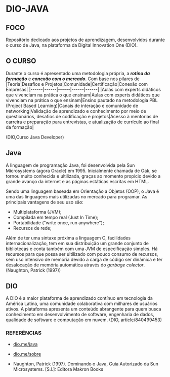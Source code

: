 # DIO-JAVA

## FOCO
Repositório dedicado aos projetos de aprendizagem, desenvolvidos durante o curso de Java, na plataforma da Digital Innovation One (DIO).

## O CURSO
Durante o curso é apresentado uma metodologia própria, a ***rotina da formação*** e ***conexão com o mercado***. Com base nos pilares de 
|Teoria|Desafios e Projetos|Comunidade|Certificação|Conexão com Empresas|
|------|------|------|------|------|
|Aulas com experts didáticos que vivenciam na prática o que ensinam|Aulas com experts didáticos que vivenciam na prática o que ensinam|Ensino pautado na metodologia PBL (Project Based Learning)|Canais de interação e comunidade de networking|Validação de aprendizado e conhecimento por meio de questionários, desafios de codificação e projetos|Acesso à mentorias de carreira e preparação para entrevistas, e atualização de currículo ao final da formação|

(DIO,Curso Java Developer)
## Java
A linguagem de programação Java, foi desenvolvida pela Sun Microsystems  (agora Oracle) em 1995. Inicialmente chamada de Oak, se tornou muito conhecida e ultilizada, graças ao momento propicio devido a grande avanço da internet e as páginas estáticas escritas em HTML.

Sendo uma linguagem baseada em  Orientação a Objetos  (OOP), o Java é uma das linguagens mais utilizadas no mercado para programar. As principais vantagens de seu uso são:

- Multiplataforma (JVM);
- Compilada em tempo real (Just In Time); 
- Portabilidade ("write once, run anywhere");
- Recursos de rede;

Além de ter uma sintaxe próxima  a linguagem C, facilidades internacionalização, tem em sua distribuição um grande conjunto de bibliotecas e conta também com uma JVM de especificação simples. Há recursos para que possa ser ultilizado com pouco consumo de recursos, sem uso intensivo de memória devido a carga de código ser dinâmica e ter desalocação de memória automática através do *garbage colector*. (Naughton, Patrick (1997))


## DIO
A DIO é a maior plataforma de aprendizado contínuo em tecnologia da América Latina, uma comunidade colaborativa com milhares de usuários ativos. A plataforma
apresenta um conteúdo abrangente para quem busca conhecimento em desenvolvimento de software, engenharia de dados,
qualidade de software e computação em nuvem. (DIO, article/840499453)



### REFERÊNCIAS
- [dio.me/java](https://www.dio.me/curso-java)

- [dio.me/sobre](https://digitalinnovationone.atlassian.net/servicedesk/customer/portal/16/article/840499453)

- Naughton, Patrick (1997). Dominando o Java, Guia Autorizado da Sun Microsystems. [S.l.]: Editora Makron Books
